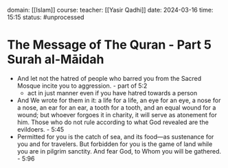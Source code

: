domain: [[Islam]]
course:
teacher: [[Yasir Qadhi]]
date: 2024-03-16
time: 15:15
status: #unprocessed

# The Message of The Quran - Part 5 Surah al-Māidah
- And let not the hatred of people who barred you from the Sacred Mosque incite you to aggression. - part of 5:2
	- act in just manner even if you have hatred towards a person
- And We wrote for them in it: a life for a life, an eye for an eye, a nose for a nose, an ear for an ear, a tooth for a tooth, and an equal wound for a wound; but whoever forgoes it in charity, it will serve as atonement for him. Those who do not rule according to what God revealed are the evildoers. - 5:45
- Permitted for you is the catch of sea, and its food—as sustenance for you and for travelers. But forbidden for you is the game of land while you are in pilgrim sanctity. And fear God, to Whom you will be gathered. - 5:96